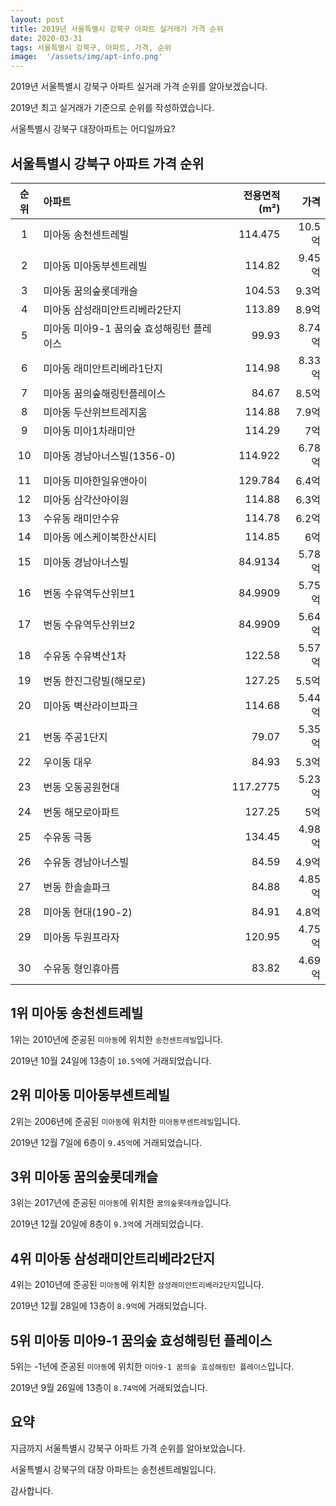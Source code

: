 ```yaml
---
layout: post
title: 2019년 서울특별시 강북구 아파트 실거래가 가격 순위
date: 2020-03-31
tags: 서울특별시 강북구, 아파트, 가격, 순위
image:  '/assets/img/apt-info.png'
---
```


2019년 서울특별시 강북구 아파트 실거래 가격 순위를 알아보겠습니다.

2019년 최고 실거래가 기준으로 순위를 작성하였습니다.

서울특별시 강북구 대장아파트는 어디일까요?

## 서울특별시 강북구 아파트 가격 순위

|순위|아파트|전용면적(m²)|가격|
|:---:|:------|---:|---:|
|1|미아동 송천센트레빌|114.475|10.5억|
|2|미아동 미아동부센트레빌|114.82|9.45억|
|3|미아동 꿈의숲롯데캐슬|104.53|9.3억|
|4|미아동 삼성래미안트리베라2단지|113.89|8.9억|
|5|미아동 미아9-1 꿈의숲 효성해링턴 플레이스|99.93|8.74억|
|6|미아동 래미안트리베라1단지|114.98|8.33억|
|7|미아동 꿈의숲해링턴플레이스|84.67|8.5억|
|8|미아동 두산위브트레지움|114.88|7.9억|
|9|미아동 미아1차래미안|114.29|7억|
|10|미아동 경남아너스빌(1356-0)|114.922|6.78억|
|11|미아동 미아한일유앤아이|129.784|6.4억|
|12|미아동 삼각산아이원|114.88|6.3억|
|13|수유동 래미안수유|114.78|6.2억|
|14|미아동 에스케이북한산시티|114.85|6억|
|15|미아동 경남아너스빌|84.9134|5.78억|
|16|번동 수유역두산위브1|84.9909|5.75억|
|17|번동 수유역두산위브2|84.9909|5.64억|
|18|수유동 수유벽산1차|122.58|5.57억|
|19|번동 한진그랑빌(해모로)|127.25|5.5억|
|20|미아동 벽산라이브파크|114.68|5.44억|
|21|번동 주공1단지|79.07|5.35억|
|22|우이동 대우|84.93|5.3억|
|23|번동 오동공원현대|117.2775|5.23억|
|24|번동 해모로아파트|127.25|5억|
|25|수유동 극동|134.45|4.98억|
|26|수유동 경남아너스빌|84.59|4.9억|
|27|번동 한솔솔파크|84.88|4.85억|
|28|미아동 현대(190-2)|84.91|4.8억|
|29|미아동 두원프라자|120.95|4.75억|
|30|수유동 형인휴아름|83.82|4.69억|



## 1위 미아동 송천센트레빌

1위는 2010년에 준공된 `미아동`에 위치한 `송천센트레빌`입니다.

2019년 10월 24일에 13층이 `10.5억`에 거래되었습니다.

<!-- * 카카오맵 - 지도퍼가기 -->
<!-- 1. 지도 노드 -->
<div id="daumRoughmapContainer1585686650608" class="root_daum_roughmap root_daum_roughmap_landing"></div>

<!--
	2. 설치 스크립트
	* 지도 퍼가기 서비스를 2개 이상 넣을 경우, 설치 스크립트는 하나만 삽입합니다.
-->
<script charset="UTF-8" class="daum_roughmap_loader_script" src="https://ssl.daumcdn.net/dmaps/map_js_init/roughmapLoader.js"></script>

<!-- 3. 실행 스크립트 -->
<script charset="UTF-8">
	new daum.roughmap.Lander({
		"timestamp" : "1585686650608",
		"key" : "xqh8",
		"mapWidth" : "320",
		"mapHeight" : "180"
	}).render();
</script>

## 2위 미아동 미아동부센트레빌

2위는 2006년에 준공된 `미아동`에 위치한 `미아동부센트레빌`입니다.

2019년 12월 7일에 6층이 `9.45억`에 거래되었습니다.

<!-- * 카카오맵 - 지도퍼가기 -->
<!-- 1. 지도 노드 -->
<div id="daumRoughmapContainer1585686665440" class="root_daum_roughmap root_daum_roughmap_landing"></div>

<!--
	2. 설치 스크립트
	* 지도 퍼가기 서비스를 2개 이상 넣을 경우, 설치 스크립트는 하나만 삽입합니다.
-->
<script charset="UTF-8" class="daum_roughmap_loader_script" src="https://ssl.daumcdn.net/dmaps/map_js_init/roughmapLoader.js"></script>

<!-- 3. 실행 스크립트 -->
<script charset="UTF-8">
	new daum.roughmap.Lander({
		"timestamp" : "1585686665440",
		"key" : "xqh9",
		"mapWidth" : "320",
		"mapHeight" : "180"
	}).render();
</script>

## 3위 미아동 꿈의숲롯데캐슬

3위는 2017년에 준공된 `미아동`에 위치한 `꿈의숲롯데캐슬`입니다.

2019년 12월 20일에 8층이 `9.3억`에 거래되었습니다.

<!-- * 카카오맵 - 지도퍼가기 -->
<!-- 1. 지도 노드 -->
<div id="daumRoughmapContainer1585686684424" class="root_daum_roughmap root_daum_roughmap_landing"></div>

<!--
	2. 설치 스크립트
	* 지도 퍼가기 서비스를 2개 이상 넣을 경우, 설치 스크립트는 하나만 삽입합니다.
-->
<script charset="UTF-8" class="daum_roughmap_loader_script" src="https://ssl.daumcdn.net/dmaps/map_js_init/roughmapLoader.js"></script>

<!-- 3. 실행 스크립트 -->
<script charset="UTF-8">
	new daum.roughmap.Lander({
		"timestamp" : "1585686684424",
		"key" : "xqha",
		"mapWidth" : "320",
		"mapHeight" : "180"
	}).render();
</script>

## 4위 미아동 삼성래미안트리베라2단지

4위는 2010년에 준공된 `미아동`에 위치한 `삼성래미안트리베라2단지`입니다.

2019년 12월 28일에 13층이 `8.9억`에 거래되었습니다.

<!-- * 카카오맵 - 지도퍼가기 -->
<!-- 1. 지도 노드 -->
<div id="daumRoughmapContainer1585686699865" class="root_daum_roughmap root_daum_roughmap_landing"></div>

<!--
	2. 설치 스크립트
	* 지도 퍼가기 서비스를 2개 이상 넣을 경우, 설치 스크립트는 하나만 삽입합니다.
-->
<script charset="UTF-8" class="daum_roughmap_loader_script" src="https://ssl.daumcdn.net/dmaps/map_js_init/roughmapLoader.js"></script>

<!-- 3. 실행 스크립트 -->
<script charset="UTF-8">
	new daum.roughmap.Lander({
		"timestamp" : "1585686699865",
		"key" : "xqhb",
		"mapWidth" : "320",
		"mapHeight" : "180"
	}).render();
</script>

## 5위 미아동 미아9-1 꿈의숲 효성해링턴 플레이스

5위는 -1년에 준공된 `미아동`에 위치한 `미아9-1 꿈의숲 효성해링턴 플레이스`입니다.

2019년 9월 26일에 13층이 `8.74억`에 거래되었습니다.

<!-- * 카카오맵 - 지도퍼가기 -->
<!-- 1. 지도 노드 -->
<div id="daumRoughmapContainer1585686713769" class="root_daum_roughmap root_daum_roughmap_landing"></div>

<!--
	2. 설치 스크립트
	* 지도 퍼가기 서비스를 2개 이상 넣을 경우, 설치 스크립트는 하나만 삽입합니다.
-->
<script charset="UTF-8" class="daum_roughmap_loader_script" src="https://ssl.daumcdn.net/dmaps/map_js_init/roughmapLoader.js"></script>

<!-- 3. 실행 스크립트 -->
<script charset="UTF-8">
	new daum.roughmap.Lander({
		"timestamp" : "1585686713769",
		"key" : "xqhc",
		"mapWidth" : "320",
		"mapHeight" : "180"
	}).render();
</script>


## 요약

지금까지 서울특별시 강북구 아파트 가격 순위를 알아보았습니다.

서울특별시 강북구의 대장 아파트는 송천센트레빌입니다.

감사합니다.

